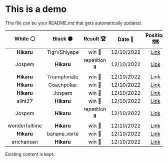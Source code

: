 # This is a demo

This file can be your README.md that gets automatically updated.

<!--START_SECTION:chessStats-->
<!-- Automatically generated with https://github.com/Balastrong/chess-stats-action -->

| White ⚪ | Black ⚫ | Result 🏆 | Date 📅 | Position 🗺️ |
|:---:|:---:|:---:|:---:|:---:|
| **Hikaru** | TigrVShlyape | win 🥇 | 12/10/2022 | <a href="http://www.ee.unb.ca/cgi-bin/tervo/fen.pl?select=8/6pk/6rp/1p6/4Q3/1q4P1/p5KP/B4R2 b - -">Link</a> |
| Jospem | **Hikaru** | repetition ⏸️ | 12/10/2022 | <a href="http://www.ee.unb.ca/cgi-bin/tervo/fen.pl?select=r1b1kb1r/ppp2ppp/3q4/8/P2Q4/8/1PP2PPP/RNB2RK1 w kq -">Link</a> |
| **Hikaru** | Triumphmate | win 🥇 | 12/10/2022 | <a href="http://www.ee.unb.ca/cgi-bin/tervo/fen.pl?select=k1r4q/pp3nr1/2p3p1/2N1p1Bn/4P1QN/2PP4/PP4PP/R4R1K b - -">Link</a> |
| **Hikaru** | Coachpoker | win 🥇 | 12/10/2022 | <a href="http://www.ee.unb.ca/cgi-bin/tervo/fen.pl?select=5b2/5Qk1/8/3B3p/3n3P/2p3P1/1q3P1K/5R2 b - -">Link</a> |
| **Hikaru** | Jospem | win 🥇 | 12/10/2022 | <a href="http://www.ee.unb.ca/cgi-bin/tervo/fen.pl?select=3Q2k1/8/6K1/8/8/8/8/7B b - -">Link</a> |
| alint27 | **Hikaru** | win 🥇 | 12/10/2022 | <a href="http://www.ee.unb.ca/cgi-bin/tervo/fen.pl?select=r1b1k2r/ppp1bppp/3p4/8/1P2P1n1/2P2RP1/P2N2Bq/R3Q2K w kq -">Link</a> |
| Jospem | **Hikaru** | repetition ⏸️ | 12/10/2022 | <a href="http://www.ee.unb.ca/cgi-bin/tervo/fen.pl?select=r1b1kb1r/ppp2ppp/3q4/8/P2Q4/8/1PP2PPP/RNB2RK1 w kq -">Link</a> |
| wonderfultime | **Hikaru** | win 🥇 | 12/10/2022 | <a href="http://www.ee.unb.ca/cgi-bin/tervo/fen.pl?select=7r/1R2p1k1/2p1Prp1/2b1Q3/2q5/7p/5P2/6RK w - -">Link</a> |
| **Hikaru** | banane_verte | win 🥇 | 12/10/2022 | <a href="http://www.ee.unb.ca/cgi-bin/tervo/fen.pl?select=8/1K6/5pPk/5P2/8/8/8/8 b - -">Link</a> |
| erichansen | **Hikaru** | win 🥇 | 12/10/2022 | <a href="http://www.ee.unb.ca/cgi-bin/tervo/fen.pl?select=8/5pk1/2Nnp1p1/3pN2p/5P1P/2bP1KP1/8/8 w - -">Link</a> |

<!--END_SECTION:chessStats-->

Existing content is kept.
